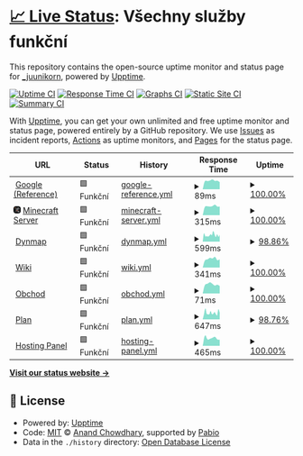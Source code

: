 # [📈 Live Status](https://_juunikorn.github.io/status): <!--live status--> **Všechny služby funkční**

This repository contains the open-source uptime monitor and status page for [\_juunikorn](https://_juunikorn.github.io/status), powered by [Upptime](https://github.com/upptime/upptime).

[![Uptime CI](https://github.com/_juunikorn/status/workflows/Uptime%20CI/badge.svg)](https://github.com/_juunikorn/status/actions?query=workflow%3A%22Uptime+CI%22)
[![Response Time CI](https://github.com/_juunikorn/status/workflows/Response%20Time%20CI/badge.svg)](https://github.com/_juunikorn/status/actions?query=workflow%3A%22Response+Time+CI%22)
[![Graphs CI](https://github.com/_juunikorn/status/workflows/Graphs%20CI/badge.svg)](https://github.com/_juunikorn/status/actions?query=workflow%3A%22Graphs+CI%22)
[![Static Site CI](https://github.com/_juunikorn/status/workflows/Static%20Site%20CI/badge.svg)](https://github.com/_juunikorn/status/actions?query=workflow%3A%22Static+Site+CI%22)
[![Summary CI](https://github.com/_juunikorn/status/workflows/Summary%20CI/badge.svg)](https://github.com/_juunikorn/status/actions?query=workflow%3A%22Summary+CI%22)

With [Upptime](https://upptime.js.org), you can get your own unlimited and free uptime monitor and status page, powered entirely by a GitHub repository. We use [Issues](https://github.com/_juunikorn/status/issues) as incident reports, [Actions](https://github.com/_juunikorn/status/actions) as uptime monitors, and [Pages](https://_juunikorn.github.io/status) for the status page.

<!--start: status pages-->
<!-- This summary is generated by Upptime (https://github.com/upptime/upptime) -->
<!-- Do not edit this manually, your changes will be overwritten -->
<!-- prettier-ignore -->
| URL | Status | History | Response Time | Uptime |
| --- | ------ | ------- | ------------- | ------ |
| <img alt="" src="https://icons.duckduckgo.com/ip3/www.google.com.ico" height="13"> [Google (Reference)](https://www.google.com) | 🟩 Funkční | [google-reference.yml](https://github.com/oskarbukovsky/status/commits/HEAD/history/google-reference.yml) | <details><summary><img alt="Response time graph" src="./graphs/google-reference/response-time-week.png" height="20"> 89ms</summary><br><a href="https://oskarbukovsky.github.io/status/history/google-reference"><img alt="Response time 105" src="https://img.shields.io/endpoint?url=https%3A%2F%2Fraw.githubusercontent.com%2Foskarbukovsky%2Fstatus%2FHEAD%2Fapi%2Fgoogle-reference%2Fresponse-time.json"></a><br><a href="https://oskarbukovsky.github.io/status/history/google-reference"><img alt="24-hour response time 74" src="https://img.shields.io/endpoint?url=https%3A%2F%2Fraw.githubusercontent.com%2Foskarbukovsky%2Fstatus%2FHEAD%2Fapi%2Fgoogle-reference%2Fresponse-time-day.json"></a><br><a href="https://oskarbukovsky.github.io/status/history/google-reference"><img alt="7-day response time 89" src="https://img.shields.io/endpoint?url=https%3A%2F%2Fraw.githubusercontent.com%2Foskarbukovsky%2Fstatus%2FHEAD%2Fapi%2Fgoogle-reference%2Fresponse-time-week.json"></a><br><a href="https://oskarbukovsky.github.io/status/history/google-reference"><img alt="30-day response time 105" src="https://img.shields.io/endpoint?url=https%3A%2F%2Fraw.githubusercontent.com%2Foskarbukovsky%2Fstatus%2FHEAD%2Fapi%2Fgoogle-reference%2Fresponse-time-month.json"></a><br><a href="https://oskarbukovsky.github.io/status/history/google-reference"><img alt="1-year response time 105" src="https://img.shields.io/endpoint?url=https%3A%2F%2Fraw.githubusercontent.com%2Foskarbukovsky%2Fstatus%2FHEAD%2Fapi%2Fgoogle-reference%2Fresponse-time-year.json"></a></details> | <details><summary><a href="https://oskarbukovsky.github.io/status/history/google-reference">100.00%</a></summary><a href="https://oskarbukovsky.github.io/status/history/google-reference"><img alt="All-time uptime 100.00%" src="https://img.shields.io/endpoint?url=https%3A%2F%2Fraw.githubusercontent.com%2Foskarbukovsky%2Fstatus%2FHEAD%2Fapi%2Fgoogle-reference%2Fuptime.json"></a><br><a href="https://oskarbukovsky.github.io/status/history/google-reference"><img alt="24-hour uptime 100.00%" src="https://img.shields.io/endpoint?url=https%3A%2F%2Fraw.githubusercontent.com%2Foskarbukovsky%2Fstatus%2FHEAD%2Fapi%2Fgoogle-reference%2Fuptime-day.json"></a><br><a href="https://oskarbukovsky.github.io/status/history/google-reference"><img alt="7-day uptime 100.00%" src="https://img.shields.io/endpoint?url=https%3A%2F%2Fraw.githubusercontent.com%2Foskarbukovsky%2Fstatus%2FHEAD%2Fapi%2Fgoogle-reference%2Fuptime-week.json"></a><br><a href="https://oskarbukovsky.github.io/status/history/google-reference"><img alt="30-day uptime 100.00%" src="https://img.shields.io/endpoint?url=https%3A%2F%2Fraw.githubusercontent.com%2Foskarbukovsky%2Fstatus%2FHEAD%2Fapi%2Fgoogle-reference%2Fuptime-month.json"></a><br><a href="https://oskarbukovsky.github.io/status/history/google-reference"><img alt="1-year uptime 100.00%" src="https://img.shields.io/endpoint?url=https%3A%2F%2Fraw.githubusercontent.com%2Foskarbukovsky%2Fstatus%2FHEAD%2Fapi%2Fgoogle-reference%2Fuptime-year.json"></a></details>
| <img alt="" src="https://raw.githubusercontent.com/oskarbukovsky/status/refs/heads/master/assets/server-icon.png" height="13"> [Minecraft Server](doranda.vagonbrei.eu) | 🟩 Funkční | [minecraft-server.yml](https://github.com/oskarbukovsky/status/commits/HEAD/history/minecraft-server.yml) | <details><summary><img alt="Response time graph" src="./graphs/minecraft-server/response-time-week.png" height="20"> 315ms</summary><br><a href="https://oskarbukovsky.github.io/status/history/minecraft-server"><img alt="Response time 325" src="https://img.shields.io/endpoint?url=https%3A%2F%2Fraw.githubusercontent.com%2Foskarbukovsky%2Fstatus%2FHEAD%2Fapi%2Fminecraft-server%2Fresponse-time.json"></a><br><a href="https://oskarbukovsky.github.io/status/history/minecraft-server"><img alt="24-hour response time 303" src="https://img.shields.io/endpoint?url=https%3A%2F%2Fraw.githubusercontent.com%2Foskarbukovsky%2Fstatus%2FHEAD%2Fapi%2Fminecraft-server%2Fresponse-time-day.json"></a><br><a href="https://oskarbukovsky.github.io/status/history/minecraft-server"><img alt="7-day response time 315" src="https://img.shields.io/endpoint?url=https%3A%2F%2Fraw.githubusercontent.com%2Foskarbukovsky%2Fstatus%2FHEAD%2Fapi%2Fminecraft-server%2Fresponse-time-week.json"></a><br><a href="https://oskarbukovsky.github.io/status/history/minecraft-server"><img alt="30-day response time 325" src="https://img.shields.io/endpoint?url=https%3A%2F%2Fraw.githubusercontent.com%2Foskarbukovsky%2Fstatus%2FHEAD%2Fapi%2Fminecraft-server%2Fresponse-time-month.json"></a><br><a href="https://oskarbukovsky.github.io/status/history/minecraft-server"><img alt="1-year response time 325" src="https://img.shields.io/endpoint?url=https%3A%2F%2Fraw.githubusercontent.com%2Foskarbukovsky%2Fstatus%2FHEAD%2Fapi%2Fminecraft-server%2Fresponse-time-year.json"></a></details> | <details><summary><a href="https://oskarbukovsky.github.io/status/history/minecraft-server">100.00%</a></summary><a href="https://oskarbukovsky.github.io/status/history/minecraft-server"><img alt="All-time uptime 100.00%" src="https://img.shields.io/endpoint?url=https%3A%2F%2Fraw.githubusercontent.com%2Foskarbukovsky%2Fstatus%2FHEAD%2Fapi%2Fminecraft-server%2Fuptime.json"></a><br><a href="https://oskarbukovsky.github.io/status/history/minecraft-server"><img alt="24-hour uptime 100.00%" src="https://img.shields.io/endpoint?url=https%3A%2F%2Fraw.githubusercontent.com%2Foskarbukovsky%2Fstatus%2FHEAD%2Fapi%2Fminecraft-server%2Fuptime-day.json"></a><br><a href="https://oskarbukovsky.github.io/status/history/minecraft-server"><img alt="7-day uptime 100.00%" src="https://img.shields.io/endpoint?url=https%3A%2F%2Fraw.githubusercontent.com%2Foskarbukovsky%2Fstatus%2FHEAD%2Fapi%2Fminecraft-server%2Fuptime-week.json"></a><br><a href="https://oskarbukovsky.github.io/status/history/minecraft-server"><img alt="30-day uptime 100.00%" src="https://img.shields.io/endpoint?url=https%3A%2F%2Fraw.githubusercontent.com%2Foskarbukovsky%2Fstatus%2FHEAD%2Fapi%2Fminecraft-server%2Fuptime-month.json"></a><br><a href="https://oskarbukovsky.github.io/status/history/minecraft-server"><img alt="1-year uptime 100.00%" src="https://img.shields.io/endpoint?url=https%3A%2F%2Fraw.githubusercontent.com%2Foskarbukovsky%2Fstatus%2FHEAD%2Fapi%2Fminecraft-server%2Fuptime-year.json"></a></details>
| <img alt="" src="https://dynmap-tech-craft.666777123.xyz/images/icons/favicon.ico" height="13"> [Dynmap](https://dynmap-tech-craft.666777123.xyz/) | 🟩 Funkční | [dynmap.yml](https://github.com/oskarbukovsky/status/commits/HEAD/history/dynmap.yml) | <details><summary><img alt="Response time graph" src="./graphs/dynmap/response-time-week.png" height="20"> 599ms</summary><br><a href="https://oskarbukovsky.github.io/status/history/dynmap"><img alt="Response time 630" src="https://img.shields.io/endpoint?url=https%3A%2F%2Fraw.githubusercontent.com%2Foskarbukovsky%2Fstatus%2FHEAD%2Fapi%2Fdynmap%2Fresponse-time.json"></a><br><a href="https://oskarbukovsky.github.io/status/history/dynmap"><img alt="24-hour response time 741" src="https://img.shields.io/endpoint?url=https%3A%2F%2Fraw.githubusercontent.com%2Foskarbukovsky%2Fstatus%2FHEAD%2Fapi%2Fdynmap%2Fresponse-time-day.json"></a><br><a href="https://oskarbukovsky.github.io/status/history/dynmap"><img alt="7-day response time 599" src="https://img.shields.io/endpoint?url=https%3A%2F%2Fraw.githubusercontent.com%2Foskarbukovsky%2Fstatus%2FHEAD%2Fapi%2Fdynmap%2Fresponse-time-week.json"></a><br><a href="https://oskarbukovsky.github.io/status/history/dynmap"><img alt="30-day response time 630" src="https://img.shields.io/endpoint?url=https%3A%2F%2Fraw.githubusercontent.com%2Foskarbukovsky%2Fstatus%2FHEAD%2Fapi%2Fdynmap%2Fresponse-time-month.json"></a><br><a href="https://oskarbukovsky.github.io/status/history/dynmap"><img alt="1-year response time 630" src="https://img.shields.io/endpoint?url=https%3A%2F%2Fraw.githubusercontent.com%2Foskarbukovsky%2Fstatus%2FHEAD%2Fapi%2Fdynmap%2Fresponse-time-year.json"></a></details> | <details><summary><a href="https://oskarbukovsky.github.io/status/history/dynmap">98.86%</a></summary><a href="https://oskarbukovsky.github.io/status/history/dynmap"><img alt="All-time uptime 92.72%" src="https://img.shields.io/endpoint?url=https%3A%2F%2Fraw.githubusercontent.com%2Foskarbukovsky%2Fstatus%2FHEAD%2Fapi%2Fdynmap%2Fuptime.json"></a><br><a href="https://oskarbukovsky.github.io/status/history/dynmap"><img alt="24-hour uptime 98.08%" src="https://img.shields.io/endpoint?url=https%3A%2F%2Fraw.githubusercontent.com%2Foskarbukovsky%2Fstatus%2FHEAD%2Fapi%2Fdynmap%2Fuptime-day.json"></a><br><a href="https://oskarbukovsky.github.io/status/history/dynmap"><img alt="7-day uptime 98.86%" src="https://img.shields.io/endpoint?url=https%3A%2F%2Fraw.githubusercontent.com%2Foskarbukovsky%2Fstatus%2FHEAD%2Fapi%2Fdynmap%2Fuptime-week.json"></a><br><a href="https://oskarbukovsky.github.io/status/history/dynmap"><img alt="30-day uptime 92.72%" src="https://img.shields.io/endpoint?url=https%3A%2F%2Fraw.githubusercontent.com%2Foskarbukovsky%2Fstatus%2FHEAD%2Fapi%2Fdynmap%2Fuptime-month.json"></a><br><a href="https://oskarbukovsky.github.io/status/history/dynmap"><img alt="1-year uptime 92.72%" src="https://img.shields.io/endpoint?url=https%3A%2F%2Fraw.githubusercontent.com%2Foskarbukovsky%2Fstatus%2FHEAD%2Fapi%2Fdynmap%2Fuptime-year.json"></a></details>
| <img alt="" src="https://icons.duckduckgo.com/ip3/wiki.666777123.xyz.ico" height="13"> [Wiki](https://wiki.666777123.xyz/) | 🟩 Funkční | [wiki.yml](https://github.com/oskarbukovsky/status/commits/HEAD/history/wiki.yml) | <details><summary><img alt="Response time graph" src="./graphs/wiki/response-time-week.png" height="20"> 341ms</summary><br><a href="https://oskarbukovsky.github.io/status/history/wiki"><img alt="Response time 354" src="https://img.shields.io/endpoint?url=https%3A%2F%2Fraw.githubusercontent.com%2Foskarbukovsky%2Fstatus%2FHEAD%2Fapi%2Fwiki%2Fresponse-time.json"></a><br><a href="https://oskarbukovsky.github.io/status/history/wiki"><img alt="24-hour response time 322" src="https://img.shields.io/endpoint?url=https%3A%2F%2Fraw.githubusercontent.com%2Foskarbukovsky%2Fstatus%2FHEAD%2Fapi%2Fwiki%2Fresponse-time-day.json"></a><br><a href="https://oskarbukovsky.github.io/status/history/wiki"><img alt="7-day response time 341" src="https://img.shields.io/endpoint?url=https%3A%2F%2Fraw.githubusercontent.com%2Foskarbukovsky%2Fstatus%2FHEAD%2Fapi%2Fwiki%2Fresponse-time-week.json"></a><br><a href="https://oskarbukovsky.github.io/status/history/wiki"><img alt="30-day response time 354" src="https://img.shields.io/endpoint?url=https%3A%2F%2Fraw.githubusercontent.com%2Foskarbukovsky%2Fstatus%2FHEAD%2Fapi%2Fwiki%2Fresponse-time-month.json"></a><br><a href="https://oskarbukovsky.github.io/status/history/wiki"><img alt="1-year response time 354" src="https://img.shields.io/endpoint?url=https%3A%2F%2Fraw.githubusercontent.com%2Foskarbukovsky%2Fstatus%2FHEAD%2Fapi%2Fwiki%2Fresponse-time-year.json"></a></details> | <details><summary><a href="https://oskarbukovsky.github.io/status/history/wiki">100.00%</a></summary><a href="https://oskarbukovsky.github.io/status/history/wiki"><img alt="All-time uptime 100.00%" src="https://img.shields.io/endpoint?url=https%3A%2F%2Fraw.githubusercontent.com%2Foskarbukovsky%2Fstatus%2FHEAD%2Fapi%2Fwiki%2Fuptime.json"></a><br><a href="https://oskarbukovsky.github.io/status/history/wiki"><img alt="24-hour uptime 100.00%" src="https://img.shields.io/endpoint?url=https%3A%2F%2Fraw.githubusercontent.com%2Foskarbukovsky%2Fstatus%2FHEAD%2Fapi%2Fwiki%2Fuptime-day.json"></a><br><a href="https://oskarbukovsky.github.io/status/history/wiki"><img alt="7-day uptime 100.00%" src="https://img.shields.io/endpoint?url=https%3A%2F%2Fraw.githubusercontent.com%2Foskarbukovsky%2Fstatus%2FHEAD%2Fapi%2Fwiki%2Fuptime-week.json"></a><br><a href="https://oskarbukovsky.github.io/status/history/wiki"><img alt="30-day uptime 100.00%" src="https://img.shields.io/endpoint?url=https%3A%2F%2Fraw.githubusercontent.com%2Foskarbukovsky%2Fstatus%2FHEAD%2Fapi%2Fwiki%2Fuptime-month.json"></a><br><a href="https://oskarbukovsky.github.io/status/history/wiki"><img alt="1-year uptime 100.00%" src="https://img.shields.io/endpoint?url=https%3A%2F%2Fraw.githubusercontent.com%2Foskarbukovsky%2Fstatus%2FHEAD%2Fapi%2Fwiki%2Fuptime-year.json"></a></details>
| <img alt="" src="https://icons.duckduckgo.com/ip3/shop.666777123.xyz.ico" height="13"> [Obchod](https://shop.666777123.xyz/) | 🟩 Funkční | [obchod.yml](https://github.com/oskarbukovsky/status/commits/HEAD/history/obchod.yml) | <details><summary><img alt="Response time graph" src="./graphs/obchod/response-time-week.png" height="20"> 71ms</summary><br><a href="https://oskarbukovsky.github.io/status/history/obchod"><img alt="Response time 71" src="https://img.shields.io/endpoint?url=https%3A%2F%2Fraw.githubusercontent.com%2Foskarbukovsky%2Fstatus%2FHEAD%2Fapi%2Fobchod%2Fresponse-time.json"></a><br><a href="https://oskarbukovsky.github.io/status/history/obchod"><img alt="24-hour response time 58" src="https://img.shields.io/endpoint?url=https%3A%2F%2Fraw.githubusercontent.com%2Foskarbukovsky%2Fstatus%2FHEAD%2Fapi%2Fobchod%2Fresponse-time-day.json"></a><br><a href="https://oskarbukovsky.github.io/status/history/obchod"><img alt="7-day response time 71" src="https://img.shields.io/endpoint?url=https%3A%2F%2Fraw.githubusercontent.com%2Foskarbukovsky%2Fstatus%2FHEAD%2Fapi%2Fobchod%2Fresponse-time-week.json"></a><br><a href="https://oskarbukovsky.github.io/status/history/obchod"><img alt="30-day response time 71" src="https://img.shields.io/endpoint?url=https%3A%2F%2Fraw.githubusercontent.com%2Foskarbukovsky%2Fstatus%2FHEAD%2Fapi%2Fobchod%2Fresponse-time-month.json"></a><br><a href="https://oskarbukovsky.github.io/status/history/obchod"><img alt="1-year response time 71" src="https://img.shields.io/endpoint?url=https%3A%2F%2Fraw.githubusercontent.com%2Foskarbukovsky%2Fstatus%2FHEAD%2Fapi%2Fobchod%2Fresponse-time-year.json"></a></details> | <details><summary><a href="https://oskarbukovsky.github.io/status/history/obchod">100.00%</a></summary><a href="https://oskarbukovsky.github.io/status/history/obchod"><img alt="All-time uptime 99.97%" src="https://img.shields.io/endpoint?url=https%3A%2F%2Fraw.githubusercontent.com%2Foskarbukovsky%2Fstatus%2FHEAD%2Fapi%2Fobchod%2Fuptime.json"></a><br><a href="https://oskarbukovsky.github.io/status/history/obchod"><img alt="24-hour uptime 100.00%" src="https://img.shields.io/endpoint?url=https%3A%2F%2Fraw.githubusercontent.com%2Foskarbukovsky%2Fstatus%2FHEAD%2Fapi%2Fobchod%2Fuptime-day.json"></a><br><a href="https://oskarbukovsky.github.io/status/history/obchod"><img alt="7-day uptime 100.00%" src="https://img.shields.io/endpoint?url=https%3A%2F%2Fraw.githubusercontent.com%2Foskarbukovsky%2Fstatus%2FHEAD%2Fapi%2Fobchod%2Fuptime-week.json"></a><br><a href="https://oskarbukovsky.github.io/status/history/obchod"><img alt="30-day uptime 99.97%" src="https://img.shields.io/endpoint?url=https%3A%2F%2Fraw.githubusercontent.com%2Foskarbukovsky%2Fstatus%2FHEAD%2Fapi%2Fobchod%2Fuptime-month.json"></a><br><a href="https://oskarbukovsky.github.io/status/history/obchod"><img alt="1-year uptime 99.97%" src="https://img.shields.io/endpoint?url=https%3A%2F%2Fraw.githubusercontent.com%2Foskarbukovsky%2Fstatus%2FHEAD%2Fapi%2Fobchod%2Fuptime-year.json"></a></details>
| <img alt="" src="https://icons.duckduckgo.com/ip3/plan.666777123.xyz.ico" height="13"> [Plan](https://plan.666777123.xyz/) | 🟩 Funkční | [plan.yml](https://github.com/oskarbukovsky/status/commits/HEAD/history/plan.yml) | <details><summary><img alt="Response time graph" src="./graphs/plan/response-time-week.png" height="20"> 647ms</summary><br><a href="https://oskarbukovsky.github.io/status/history/plan"><img alt="Response time 726" src="https://img.shields.io/endpoint?url=https%3A%2F%2Fraw.githubusercontent.com%2Foskarbukovsky%2Fstatus%2FHEAD%2Fapi%2Fplan%2Fresponse-time.json"></a><br><a href="https://oskarbukovsky.github.io/status/history/plan"><img alt="24-hour response time 678" src="https://img.shields.io/endpoint?url=https%3A%2F%2Fraw.githubusercontent.com%2Foskarbukovsky%2Fstatus%2FHEAD%2Fapi%2Fplan%2Fresponse-time-day.json"></a><br><a href="https://oskarbukovsky.github.io/status/history/plan"><img alt="7-day response time 647" src="https://img.shields.io/endpoint?url=https%3A%2F%2Fraw.githubusercontent.com%2Foskarbukovsky%2Fstatus%2FHEAD%2Fapi%2Fplan%2Fresponse-time-week.json"></a><br><a href="https://oskarbukovsky.github.io/status/history/plan"><img alt="30-day response time 726" src="https://img.shields.io/endpoint?url=https%3A%2F%2Fraw.githubusercontent.com%2Foskarbukovsky%2Fstatus%2FHEAD%2Fapi%2Fplan%2Fresponse-time-month.json"></a><br><a href="https://oskarbukovsky.github.io/status/history/plan"><img alt="1-year response time 726" src="https://img.shields.io/endpoint?url=https%3A%2F%2Fraw.githubusercontent.com%2Foskarbukovsky%2Fstatus%2FHEAD%2Fapi%2Fplan%2Fresponse-time-year.json"></a></details> | <details><summary><a href="https://oskarbukovsky.github.io/status/history/plan">98.76%</a></summary><a href="https://oskarbukovsky.github.io/status/history/plan"><img alt="All-time uptime 92.63%" src="https://img.shields.io/endpoint?url=https%3A%2F%2Fraw.githubusercontent.com%2Foskarbukovsky%2Fstatus%2FHEAD%2Fapi%2Fplan%2Fuptime.json"></a><br><a href="https://oskarbukovsky.github.io/status/history/plan"><img alt="24-hour uptime 97.39%" src="https://img.shields.io/endpoint?url=https%3A%2F%2Fraw.githubusercontent.com%2Foskarbukovsky%2Fstatus%2FHEAD%2Fapi%2Fplan%2Fuptime-day.json"></a><br><a href="https://oskarbukovsky.github.io/status/history/plan"><img alt="7-day uptime 98.76%" src="https://img.shields.io/endpoint?url=https%3A%2F%2Fraw.githubusercontent.com%2Foskarbukovsky%2Fstatus%2FHEAD%2Fapi%2Fplan%2Fuptime-week.json"></a><br><a href="https://oskarbukovsky.github.io/status/history/plan"><img alt="30-day uptime 92.63%" src="https://img.shields.io/endpoint?url=https%3A%2F%2Fraw.githubusercontent.com%2Foskarbukovsky%2Fstatus%2FHEAD%2Fapi%2Fplan%2Fuptime-month.json"></a><br><a href="https://oskarbukovsky.github.io/status/history/plan"><img alt="1-year uptime 92.63%" src="https://img.shields.io/endpoint?url=https%3A%2F%2Fraw.githubusercontent.com%2Foskarbukovsky%2Fstatus%2FHEAD%2Fapi%2Fplan%2Fuptime-year.json"></a></details>
| <img alt="" src="https://icons.duckduckgo.com/ip3/panel.vagonbrei.eu.ico" height="13"> [Hosting Panel](https://panel.vagonbrei.eu/) | 🟩 Funkční | [hosting-panel.yml](https://github.com/oskarbukovsky/status/commits/HEAD/history/hosting-panel.yml) | <details><summary><img alt="Response time graph" src="./graphs/hosting-panel/response-time-week.png" height="20"> 465ms</summary><br><a href="https://oskarbukovsky.github.io/status/history/hosting-panel"><img alt="Response time 501" src="https://img.shields.io/endpoint?url=https%3A%2F%2Fraw.githubusercontent.com%2Foskarbukovsky%2Fstatus%2FHEAD%2Fapi%2Fhosting-panel%2Fresponse-time.json"></a><br><a href="https://oskarbukovsky.github.io/status/history/hosting-panel"><img alt="24-hour response time 372" src="https://img.shields.io/endpoint?url=https%3A%2F%2Fraw.githubusercontent.com%2Foskarbukovsky%2Fstatus%2FHEAD%2Fapi%2Fhosting-panel%2Fresponse-time-day.json"></a><br><a href="https://oskarbukovsky.github.io/status/history/hosting-panel"><img alt="7-day response time 465" src="https://img.shields.io/endpoint?url=https%3A%2F%2Fraw.githubusercontent.com%2Foskarbukovsky%2Fstatus%2FHEAD%2Fapi%2Fhosting-panel%2Fresponse-time-week.json"></a><br><a href="https://oskarbukovsky.github.io/status/history/hosting-panel"><img alt="30-day response time 501" src="https://img.shields.io/endpoint?url=https%3A%2F%2Fraw.githubusercontent.com%2Foskarbukovsky%2Fstatus%2FHEAD%2Fapi%2Fhosting-panel%2Fresponse-time-month.json"></a><br><a href="https://oskarbukovsky.github.io/status/history/hosting-panel"><img alt="1-year response time 501" src="https://img.shields.io/endpoint?url=https%3A%2F%2Fraw.githubusercontent.com%2Foskarbukovsky%2Fstatus%2FHEAD%2Fapi%2Fhosting-panel%2Fresponse-time-year.json"></a></details> | <details><summary><a href="https://oskarbukovsky.github.io/status/history/hosting-panel">100.00%</a></summary><a href="https://oskarbukovsky.github.io/status/history/hosting-panel"><img alt="All-time uptime 100.00%" src="https://img.shields.io/endpoint?url=https%3A%2F%2Fraw.githubusercontent.com%2Foskarbukovsky%2Fstatus%2FHEAD%2Fapi%2Fhosting-panel%2Fuptime.json"></a><br><a href="https://oskarbukovsky.github.io/status/history/hosting-panel"><img alt="24-hour uptime 100.00%" src="https://img.shields.io/endpoint?url=https%3A%2F%2Fraw.githubusercontent.com%2Foskarbukovsky%2Fstatus%2FHEAD%2Fapi%2Fhosting-panel%2Fuptime-day.json"></a><br><a href="https://oskarbukovsky.github.io/status/history/hosting-panel"><img alt="7-day uptime 100.00%" src="https://img.shields.io/endpoint?url=https%3A%2F%2Fraw.githubusercontent.com%2Foskarbukovsky%2Fstatus%2FHEAD%2Fapi%2Fhosting-panel%2Fuptime-week.json"></a><br><a href="https://oskarbukovsky.github.io/status/history/hosting-panel"><img alt="30-day uptime 100.00%" src="https://img.shields.io/endpoint?url=https%3A%2F%2Fraw.githubusercontent.com%2Foskarbukovsky%2Fstatus%2FHEAD%2Fapi%2Fhosting-panel%2Fuptime-month.json"></a><br><a href="https://oskarbukovsky.github.io/status/history/hosting-panel"><img alt="1-year uptime 100.00%" src="https://img.shields.io/endpoint?url=https%3A%2F%2Fraw.githubusercontent.com%2Foskarbukovsky%2Fstatus%2FHEAD%2Fapi%2Fhosting-panel%2Fuptime-year.json"></a></details>

<!--end: status pages-->

[**Visit our status website →**](https://_juunikorn.github.io/status)

## 📄 License

- Powered by: [Upptime](https://github.com/upptime/upptime)
- Code: [MIT](./LICENSE) © [Anand Chowdhary](https://anandchowdhary.com), supported by [Pabio](https://pabio.com)
- Data in the `./history` directory: [Open Database License](https://opendatacommons.org/licenses/odbl/1-0/)
